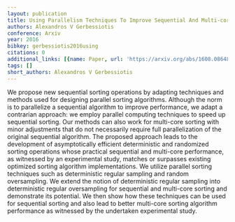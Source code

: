 ```yaml
---
layout: publication
title: Using Parallelism Techniques To Improve Sequential And Multi-core Sorting Performance
authors: Alexandros V Gerbessiotis
conference: Arxiv
year: 2016
bibkey: gerbessiotis2016using
citations: 0
additional_links: [{name: Paper, url: 'https://arxiv.org/abs/1608.08648'}]
tags: []
short_authors: Alexandros V Gerbessiotis
---
```

We propose new sequential sorting operations by adapting techniques and
methods used for designing parallel sorting algorithms. Although the norm is to
parallelize a sequential algorithm to improve performance, we adapt a
contrarian approach: we employ parallel computing techniques to speed up
sequential sorting. Our methods can also work for multi-core sorting with minor
adjustments that do not necessarily require full parallelization of the
original sequential algorithm. The proposed approach leads to the development
of asymptotically efficient deterministic and randomized sorting operations
whose practical sequential and multi-core performance, as witnessed by an
experimental study, matches or surpasses existing optimized sorting algorithm
implementations.
  We utilize parallel sorting techniques such as deterministic regular sampling
and random oversampling. We extend the notion of deterministic regular sampling
into deterministic regular oversampling for sequential and multi-core sorting
and demonstrate its potential. We then show how these techniques can be used
for sequential sorting and also lead to better multi-core sorting algorithm
performance as witnessed by the undertaken experimental study.
